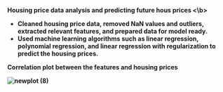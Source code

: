 <b> Housing price data analysis and predicting future hous prices <\b>
 * Cleaned housing price data, removed NaN values and outliers, extracted relevant features, and prepared data for model ready. 
 * Used machine learning algorithms such as linear regression, polynomial regression, and linear regression with regularization to predict the housing prices. 

  Correlation plot between the features and housing prices
  
  ![newplot (8)](https://user-images.githubusercontent.com/17029948/138571397-52402cda-8bf7-4c98-9213-e8fcfcad5531.png)
